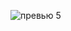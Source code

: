![превью 5](https://user-images.githubusercontent.com/87380272/137768613-5bbbd641-b843-4b1a-a891-82524b301548.jpg)
